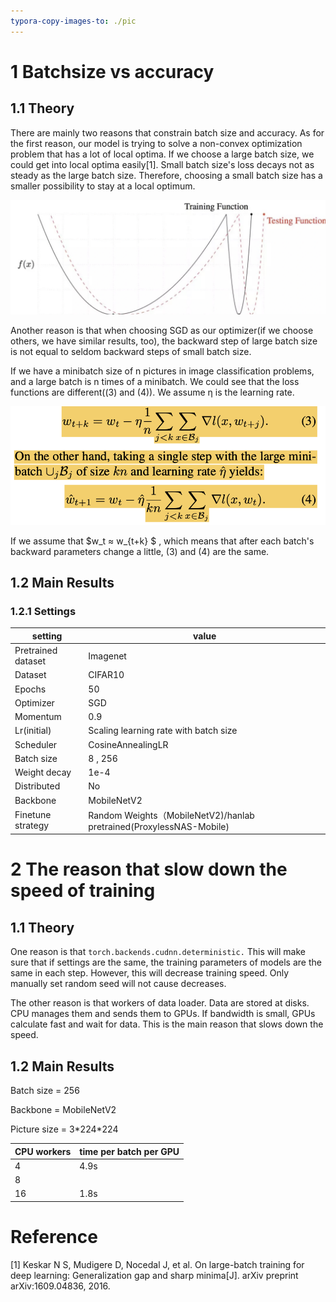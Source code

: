```yaml
---
typora-copy-images-to: ./pic
---
```


# 1 Batchsize vs accuracy

## 1.1 Theory

There are mainly two reasons that constrain batch size and accuracy. As for the first reason, our model is trying to solve a non-convex optimization problem that has a lot of local optima. If we choose a large batch size, we could get into local optima easily[1]. Small batch size's loss decays not as steady as the large batch size. Therefore, choosing a small batch size has a smaller possibility to stay at a local optimum.

![image-20211214141236539](./pic/image-20211214141236539.png) 

Another reason is that when choosing SGD as our optimizer(if we choose others, we have similar results, too), the backward step of large batch size is not equal to seldom backward steps of small batch size.

If we have a minibatch size of n pictures in image classification problems, and a large batch is n times of a minibatch. We could see that the loss functions are different((3) and (4)). We assume η is the learning rate.

![image-20211214143631749](./pic/image-20211214143631749.png)

If we assume that $w_t ≈ w_{t+k} $ , which means that after each batch's backward parameters change a little, (3) and (4) are the same.

## 1.2 Main Results

### 1.2.1 Settings

| setting            | value                                                        |
| ------------------ | ------------------------------------------------------------ |
| Pretrained dataset | Imagenet                                                     |
| Dataset            | CIFAR10                                                      |
| Epochs             | 50                                                           |
| Optimizer          | SGD                                                          |
| Momentum           | 0.9                                                          |
| Lr(initial)        | Scaling learning rate with batch size                        |
| Scheduler          | CosineAnnealingLR                                            |
| Batch size         | 8 , 256                                                      |
| Weight decay       | 1e-4                                                         |
| Distributed        | No                                                           |
| Backbone           | MobileNetV2                                                  |
| Finetune strategy  | Random Weights（MobileNetV2)/hanlab pretrained(ProxylessNAS-Mobile) |

 



# 2 The reason that slow down the speed of training

## 1.1 Theory

One reason is that `torch.backends.cudnn.deterministic.` This will make sure that if settings are the same, the training parameters of models are the same in each step. However, this will decrease training speed. Only manually set random seed will not cause decreases.

The other reason is that workers of data loader. Data are stored at disks. CPU manages them and sends them to GPUs. If bandwidth is small, GPUs calculate fast and wait for data. This is the main reason that slows down the speed.

## 1.2 Main Results

Batch size = 256

Backbone = MobileNetV2

Picture size = 3\*224\*224

| CPU workers | time per batch per GPU |
| ----------- | ---------------------- |
| 4           | 4.9s                   |
| 8           |                        |
| 16          | 1.8s                   |



# Reference

[1] Keskar N S, Mudigere D, Nocedal J, et al. On large-batch training for deep learning: Generalization gap and sharp minima[J]. arXiv preprint arXiv:1609.04836, 2016.

